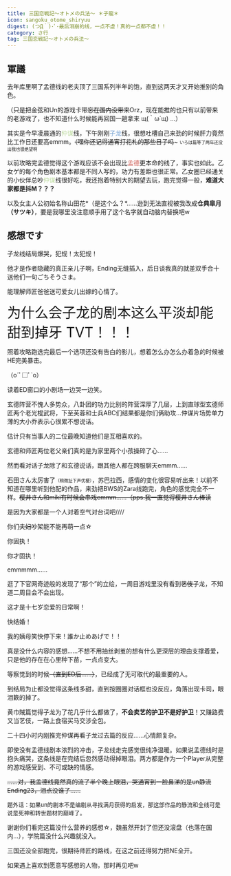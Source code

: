 ```yaml
---
title: 三国恋戦記～オトメの兵法～ ＊子龍＊
icon: sangoku_otome_shiryuu
digest: (つД｀)･ﾟ･最后泪崩的线，一点不虐！真的一点都不虐！！
category: さ行
tag: 三国恋戦記～オトメの兵法～
---
```


## 軍議

去年库里啊了孟德线的老夫顶了三国系列半年的饱，直到这两天才又开始推别的角色。

（只是把金弦和Un的游戏卡带~~忘在国内没带来~~Orz，现在能推的也只有以前带来的老游戏了，也不知道什么时候能再回国一趟拿来 щ(｀ω´щ) ...）

其实是今早凌晨通的<font color="#BDDB9F">仲谋</font>线，下午刚刚<font color="#6C9CD1">子龙</font>线，很想吐槽自己来劲的时候肝力竟然比工作日还要高emmm。~~（嘿你还记得通宵打花札的那些日子吗~~~ <font size="1">いろは篇等了两年还没出我也很绝望啊</font>

以前攻略完孟德觉得这个游戏应该不会出现比<font color="#CE5950">孟德</font>更本命的线了，事实也如此。乙女ゲ的每个角色剧本基本都是不同人写的，功力有差距也很正常。乙女圈已经通关的小伙伴总吵<font color="#BDDB9F">仲谋</font>线很好吃，我还抱着特别大的期望去玩，跑完觉得一般，**难道大家都是抖M？？？**

以及女主人公初始名称山田花*（是这个么？*……逊到无法直视被我改成**仓典皐月（サツキ）**，要是我哪里没注意顺手用了这个名字就自动脑内替换吧w

## 感想です

 子龙线结局爆哭，犯规！太犯规！

他才是作者隐藏的真正亲儿子啊，Ending无缝插入，后日谈我真的就差双手合十送他们一句ごちそうさま。

能理解师匠爸爸送可爱女儿出嫁的心情了。

 <font size="6">为什么会子龙的剧本这么平淡却能甜到掉牙 TVT！！！</font>

照着攻略跑选完最后一个选项还没有告白的影儿，想着怎么办怎么办着急的时候被HE完美暴击。

（o´ﾟ□ﾟ`o）

读着ED窗口的小剧场一边哭一边笑。

玄德阵营不愧人多势众，八卦团的功力比别的阵营深厚了几层，上到直球型玄德师匠两个老光棍武将，下至芙蓉和士兵ABC们结果都是你们俩助攻…仲谋片场势单力薄的大小乔表示心很累不想说话。

估计只有当事人的二位最晚知道他们是互相喜欢的。

玄德和师匠两位老父亲们真的是为家里两个小孩操碎了心……

然而看对话子龙除了和玄德说话，跟其他人都在跨服聊天emmm……

石田さん太厉害了<font size="1">（稍微扯下声优梗）</font>，苏巴拉西，感情的变化很容易听出来！以前不知道在哪里听到他配的作品，来劲把BWS的Zara线跑完，角色的感觉完全不一样。~~樱井さん和miki有时候会串戏emmm……（pps.我一直觉得樱井さん棒读~~

是因为大家都是一个人对着空气对台词吧////



你们~~夫妇~~吵架能不能再萌一点☆

你固执！

你才固执！



emmmmm……

逛了下官网奇迹般的发现了“那个”的立绘，一周目游戏里没有看到~~艺伎~~子龙，不知道二周目会不会出现。

这才是十七岁恋爱的日常啊！

快结婚！

我的姨母笑快停下来！誰か止めあげで！！



真是没什么内容的感想……不想不用抽丝剥茧的想有什么更深层的理由支撑着爱，只是他的存在在心里种下苗，一点点变大。

等察觉到的时候~~（直到ED后……）~~，已经成了无可取代的最重要的人。

到结局为止都没觉得这条线多甜，直到按圈圈对话框也没反应，角落出现卡司，眼泪簌的掉了。



黄巾賊篇觉得子龙为了花几乎什么都做了，**不会卖艺的护卫不是好护卫**！又赚路费又当艺伎，一路上食宿买马交涉全包。

二十四小时内刚推完仲谋再看子龙过去篇的反应……心情颇复杂。

即使没有孟德线剧本浓烈的冲击，子龙线走完感觉很纯净温暖。如果说孟德线时是抱头痛哭，这条线是在完结后忽然感动得掉眼泪。两方都是作为一个Player从完整的游戏感受到、不可或缺的情感。

 ~~……对，我孟德线竟然真的流了半个晚上眼泪，哭通宵到一脸鼻涕的是un静流Ending23，泪点没谁了……~~ 

 <font size="2">题外话：如果un的剧本不是编剧从寻找满月获得的启发，那这部作品的静流和全线可是说是死神和转世题材的巅峰了。</font>



谢谢你们看完这篇没什么营养的感想☆，魏虽然开封了但还没滚盘（也落在国内…），学院篇没什么兴趣就没入。

三国还没全部跑完，很期待师匠的路线，在这之前还得努力把NE全开。

如果遇上喜欢到愿意写感想的人物，那时再见吧w